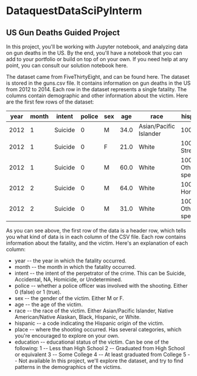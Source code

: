 # DataquestDataSciPyInterm
## US Gun Deaths Guided Project

In this project, you'll be working with Jupyter notebook, and analyzing data on gun deaths in the US. By the end, you'll have a notebook that you can add to your portfolio or build on top of on your own. If you need help at any point, you can consult our solution notebook here.

The dataset came from FiveThirtyEight, and can be found here. The dataset is stored in the guns.csv file. It contains information on gun deaths in the US from 2012 to 2014. Each row in the dataset represents a single fatality. The columns contain demographic and other information about the victim. Here are the first few rows of the dataset:

year | month | intent | police | sex | age | race | hispanic | place | education
---- | ----- | ------ | ------ | --- | --- | ---- | -------- | ----- | ---------
2012 | 1 | Suicide | 0 | M | 34.0 |	Asian/Pacific Islander | 100 |	Home |	4.0
2012 | 1 | Suicide | 0 | F | 21.0 | White | 100	Street | 3.0
2012 | 1 | Suicide | 0 | M | 60.0 | White | 100	Other specified | 4.0
2012 | 2 | Suicide | 0 | M | 64.0 | White | 100	Home | 4.0
2012 | 2 | Suicide | 0 | M | 31.0 | White | 100	Other specified | 2.0


As you can see above, the first row of the data is a header row, which tells you what kind of data is in each column of the CSV file. Each row contains information about the fatality, and the victim. Here's an explanation of each column:

* year -- the year in which the fatality occurred.
* month -- the month in which the fatality occurred.
* intent -- the intent of the perpetrator of the crime. This can be Suicide, Accidental, NA, Homicide, or Undetermined.
* police -- whether a police officer was involved with the shooting. Either 0 (false) or 1 (true).
* sex -- the gender of the victim. Either M or F.
* age -- the age of the victim.
* race -- the race of the victim. Either Asian/Pacific Islander, Native American/Native Alaskan, Black, Hispanic, or White.
* hispanic -- a code indicating the Hispanic origin of the victim.
* place -- where the shooting occurred. Has several categories, which you're encouraged to explore on your own.
* education -- educational status of the victim. Can be one of the following:
1 -- Less than High School
2 -- Graduated from High School or equivalent
3 -- Some College
4 -- At least graduated from College
5 -- Not available
In this project, we'll explore the dataset, and try to find patterns in the demographics of the victims.
